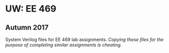 # UW: EE 469
## Autumn 2017
System Verilog files for EE 469 lab assignments. _Copying these files for the purpose of completing similar assignments is cheating._